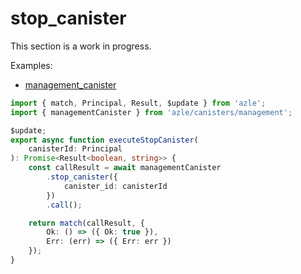 # stop_canister

This section is a work in progress.

Examples:

-   [management_canister](https://github.com/demergent-labs/azle/tree/main/examples/management_canister)

```typescript
import { match, Principal, Result, $update } from 'azle';
import { managementCanister } from 'azle/canisters/management';

$update;
export async function executeStopCanister(
    canisterId: Principal
): Promise<Result<boolean, string>> {
    const callResult = await managementCanister
        .stop_canister({
            canister_id: canisterId
        })
        .call();

    return match(callResult, {
        Ok: () => ({ Ok: true }),
        Err: (err) => ({ Err: err })
    });
}
```
